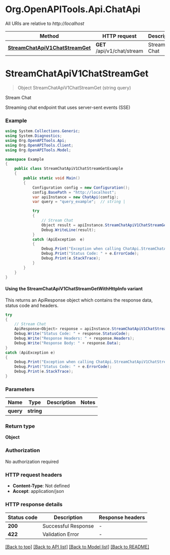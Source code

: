 # Org.OpenAPITools.Api.ChatApi

All URIs are relative to *http://localhost*

| Method | HTTP request | Description |
|--------|--------------|-------------|
| [**StreamChatApiV1ChatStreamGet**](ChatApi.md#streamchatapiv1chatstreamget) | **GET** /api/v1/chat/stream | Stream Chat |

<a id="streamchatapiv1chatstreamget"></a>
# **StreamChatApiV1ChatStreamGet**
> Object StreamChatApiV1ChatStreamGet (string query)

Stream Chat

Streaming chat endpoint that uses server-sent events (SSE)

### Example
```csharp
using System.Collections.Generic;
using System.Diagnostics;
using Org.OpenAPITools.Api;
using Org.OpenAPITools.Client;
using Org.OpenAPITools.Model;

namespace Example
{
    public class StreamChatApiV1ChatStreamGetExample
    {
        public static void Main()
        {
            Configuration config = new Configuration();
            config.BasePath = "http://localhost";
            var apiInstance = new ChatApi(config);
            var query = "query_example";  // string | 

            try
            {
                // Stream Chat
                Object result = apiInstance.StreamChatApiV1ChatStreamGet(query);
                Debug.WriteLine(result);
            }
            catch (ApiException  e)
            {
                Debug.Print("Exception when calling ChatApi.StreamChatApiV1ChatStreamGet: " + e.Message);
                Debug.Print("Status Code: " + e.ErrorCode);
                Debug.Print(e.StackTrace);
            }
        }
    }
}
```

#### Using the StreamChatApiV1ChatStreamGetWithHttpInfo variant
This returns an ApiResponse object which contains the response data, status code and headers.

```csharp
try
{
    // Stream Chat
    ApiResponse<Object> response = apiInstance.StreamChatApiV1ChatStreamGetWithHttpInfo(query);
    Debug.Write("Status Code: " + response.StatusCode);
    Debug.Write("Response Headers: " + response.Headers);
    Debug.Write("Response Body: " + response.Data);
}
catch (ApiException e)
{
    Debug.Print("Exception when calling ChatApi.StreamChatApiV1ChatStreamGetWithHttpInfo: " + e.Message);
    Debug.Print("Status Code: " + e.ErrorCode);
    Debug.Print(e.StackTrace);
}
```

### Parameters

| Name | Type | Description | Notes |
|------|------|-------------|-------|
| **query** | **string** |  |  |

### Return type

**Object**

### Authorization

No authorization required

### HTTP request headers

 - **Content-Type**: Not defined
 - **Accept**: application/json


### HTTP response details
| Status code | Description | Response headers |
|-------------|-------------|------------------|
| **200** | Successful Response |  -  |
| **422** | Validation Error |  -  |

[[Back to top]](#) [[Back to API list]](../../README.md#documentation-for-api-endpoints) [[Back to Model list]](../../README.md#documentation-for-models) [[Back to README]](../../README.md)

